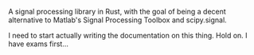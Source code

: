 A signal processing library in Rust, with the goal of being a decent alternative to Matlab's Signal Processing Toolbox and scipy.signal.

I need to start actually writing the documentation on this thing. Hold on. I have exams first...
